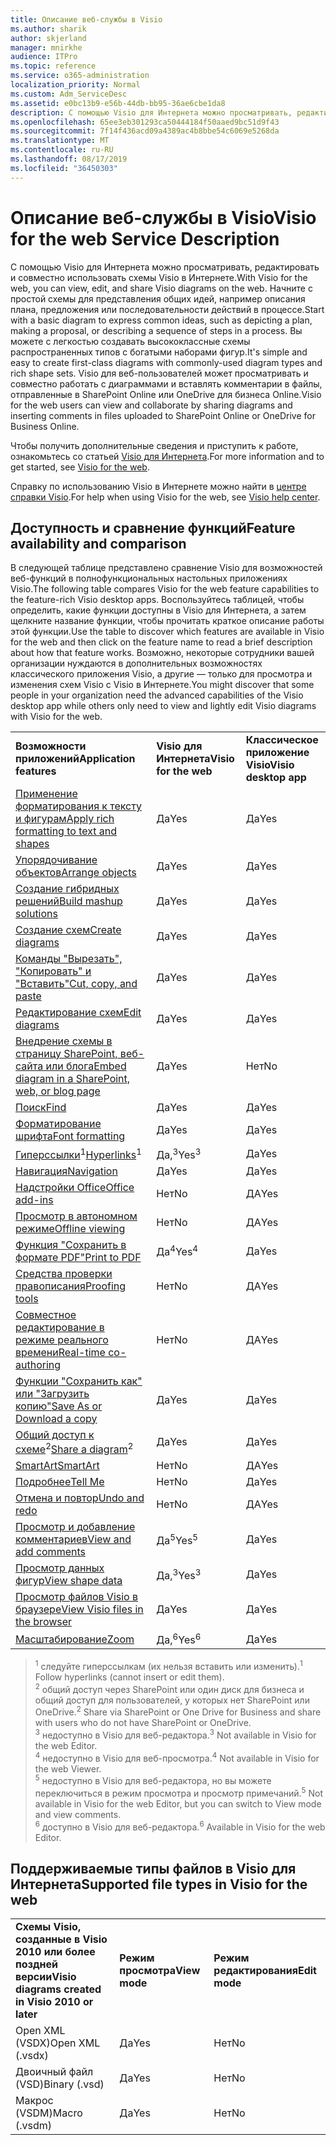 ```yaml
---
title: Описание веб-службы в Visio
ms.author: sharik
author: skjerland
manager: mnirkhe
audience: ITPro
ms.topic: reference
ms.service: o365-administration
localization_priority: Normal
ms.custom: Adm_ServiceDesc
ms.assetid: e0bc13b9-e56b-44db-bb95-36ae6cbe1da8
description: С помощью Visio для Интернета можно просматривать, редактировать и совместно использовать схемы Visio в Интернете. Начните с простой схемы для представления общих идей, например описания плана, предложения или последовательности действий в процессе. Вы можете с легкостью создавать высококлассные схемы распространенных типов с богатыми наборами фигур. Visio для веб-пользователей может просматривать и совместно работать с диаграммами и вставлять комментарии в файлы, отправленные в SharePoint Online или OneDrive для бизнеса Online.
ms.openlocfilehash: 65ee3eb301293ca50444184f50aaed9bc51d9f43
ms.sourcegitcommit: 7f14f436acd09a4389ac4b8bbe54c6069e5268da
ms.translationtype: MT
ms.contentlocale: ru-RU
ms.lasthandoff: 08/17/2019
ms.locfileid: "36450303"
---
```

# <a name="visio-for-the-web-service-description"></a><span data-ttu-id="427b5-106">Описание веб-службы в Visio</span><span class="sxs-lookup"><span data-stu-id="427b5-106">Visio for the web Service Description</span></span>

<span data-ttu-id="427b5-107">С помощью Visio для Интернета можно просматривать, редактировать и совместно использовать схемы Visio в Интернете.</span><span class="sxs-lookup"><span data-stu-id="427b5-107">With Visio for the web, you can view, edit, and share Visio diagrams on the web.</span></span> <span data-ttu-id="427b5-108">Начните с простой схемы для представления общих идей, например описания плана, предложения или последовательности действий в процессе.</span><span class="sxs-lookup"><span data-stu-id="427b5-108">Start with a basic diagram to express common ideas, such as depicting a plan, making a proposal, or describing a sequence of steps in a process.</span></span> <span data-ttu-id="427b5-109">Вы можете с легкостью создавать высококлассные схемы распространенных типов с богатыми наборами фигур.</span><span class="sxs-lookup"><span data-stu-id="427b5-109">It's simple and easy to create first-class diagrams with commonly-used diagram types and rich shape sets.</span></span> <span data-ttu-id="427b5-110">Visio для веб-пользователей может просматривать и совместно работать с диаграммами и вставлять комментарии в файлы, отправленные в SharePoint Online или OneDrive для бизнеса Online.</span><span class="sxs-lookup"><span data-stu-id="427b5-110">Visio for the web users can view and collaborate by sharing diagrams and inserting comments in files uploaded to SharePoint Online or OneDrive for Business Online.</span></span>
  
<span data-ttu-id="427b5-111">Чтобы получить дополнительные сведения и приступить к работе, ознакомьтесь со статьей [Visio для Интернета](https://products.office.com/en-US/visio/visio-online).</span><span class="sxs-lookup"><span data-stu-id="427b5-111">For more information and to get started, see [Visio for the web](https://products.office.com/en-US/visio/visio-online).</span></span>
  
<span data-ttu-id="427b5-112">Справку по использованию Visio в Интернете можно найти в [центре справки Visio](https://support.office.com/visio).</span><span class="sxs-lookup"><span data-stu-id="427b5-112">For help when using Visio for the web, see [Visio help center](https://support.office.com/visio).</span></span>
  
## <a name="feature-availability-and-comparison"></a><span data-ttu-id="427b5-113">Доступность и сравнение функций</span><span class="sxs-lookup"><span data-stu-id="427b5-113">Feature availability and comparison</span></span>

<span data-ttu-id="427b5-114">В следующей таблице представлено сравнение Visio для возможностей веб-функций в полнофункциональных настольных приложениях Visio.</span><span class="sxs-lookup"><span data-stu-id="427b5-114">The following table compares Visio for the web feature capabilities to the feature-rich Visio desktop apps.</span></span> <span data-ttu-id="427b5-115">Воспользуйтесь таблицей, чтобы определить, какие функции доступны в Visio для Интернета, а затем щелкните название функции, чтобы прочитать краткое описание работы этой функции.</span><span class="sxs-lookup"><span data-stu-id="427b5-115">Use the table to discover which features are available in Visio for the web and then click on the feature name to read a brief description about how that feature works.</span></span> <span data-ttu-id="427b5-116">Возможно, некоторые сотрудники вашей организации нуждаются в дополнительных возможностях классического приложения Visio, а другие — только для просмотра и изменения схем Visio с Visio в Интернете.</span><span class="sxs-lookup"><span data-stu-id="427b5-116">You might discover that some people in your organization need the advanced capabilities of the Visio desktop app while others only need to view and lightly edit Visio diagrams with Visio for the web.</span></span> 
  
||||
|:-----|:-----|:-----|
|<span data-ttu-id="427b5-117">**Возможности приложений**</span><span class="sxs-lookup"><span data-stu-id="427b5-117">**Application features**</span></span> <br/> |<span data-ttu-id="427b5-118">**Visio для Интернета**</span><span class="sxs-lookup"><span data-stu-id="427b5-118">**Visio for the web**</span></span> <br/> |<span data-ttu-id="427b5-119">**Классическое приложение Visio**</span><span class="sxs-lookup"><span data-stu-id="427b5-119">**Visio desktop app**</span></span> <br/> |
|[<span data-ttu-id="427b5-120">Применение форматирования к тексту и фигурам</span><span class="sxs-lookup"><span data-stu-id="427b5-120">Apply rich formatting to text and shapes</span></span>](visio-online.md#apply-rich-formatting-to-text-and-shapes) <br/> |<span data-ttu-id="427b5-121">Да</span><span class="sxs-lookup"><span data-stu-id="427b5-121">Yes</span></span>  <br/> |<span data-ttu-id="427b5-122">Да</span><span class="sxs-lookup"><span data-stu-id="427b5-122">Yes</span></span>  <br/> |
|[<span data-ttu-id="427b5-123">Упорядочивание объектов</span><span class="sxs-lookup"><span data-stu-id="427b5-123">Arrange objects</span></span>](visio-online.md#arrange-objects) <br/> |<span data-ttu-id="427b5-124">Да</span><span class="sxs-lookup"><span data-stu-id="427b5-124">Yes</span></span>  <br/> |<span data-ttu-id="427b5-125">Да</span><span class="sxs-lookup"><span data-stu-id="427b5-125">Yes</span></span>  <br/> |
|[<span data-ttu-id="427b5-126">Создание гибридных решений</span><span class="sxs-lookup"><span data-stu-id="427b5-126">Build mashup solutions</span></span>](visio-online.md#build-mashup-solutions) <br/> |<span data-ttu-id="427b5-127">Да</span><span class="sxs-lookup"><span data-stu-id="427b5-127">Yes</span></span>  <br/> |<span data-ttu-id="427b5-128">Да</span><span class="sxs-lookup"><span data-stu-id="427b5-128">Yes</span></span>  <br/> |
|[<span data-ttu-id="427b5-129">Создание схем</span><span class="sxs-lookup"><span data-stu-id="427b5-129">Create diagrams</span></span>](visio-online.md#create-diagrams) <br/> |<span data-ttu-id="427b5-130">Да</span><span class="sxs-lookup"><span data-stu-id="427b5-130">Yes</span></span>  <br/> |<span data-ttu-id="427b5-131">Да</span><span class="sxs-lookup"><span data-stu-id="427b5-131">Yes</span></span>  <br/> |
|[<span data-ttu-id="427b5-132">Команды "Вырезать", "Копировать" и "Вставить"</span><span class="sxs-lookup"><span data-stu-id="427b5-132">Cut, copy, and paste</span></span>](visio-online.md#cut-copy-and-paste) <br/> |<span data-ttu-id="427b5-133">Да</span><span class="sxs-lookup"><span data-stu-id="427b5-133">Yes</span></span>  <br/> |<span data-ttu-id="427b5-134">Да</span><span class="sxs-lookup"><span data-stu-id="427b5-134">Yes</span></span>  <br/> |
|[<span data-ttu-id="427b5-135">Редактирование схем</span><span class="sxs-lookup"><span data-stu-id="427b5-135">Edit diagrams</span></span>](visio-online.md#edit-diagrams) <br/> |<span data-ttu-id="427b5-136">Да</span><span class="sxs-lookup"><span data-stu-id="427b5-136">Yes</span></span>  <br/> |<span data-ttu-id="427b5-137">Да</span><span class="sxs-lookup"><span data-stu-id="427b5-137">Yes</span></span>  <br/> |
|[<span data-ttu-id="427b5-138">Внедрение схемы в страницу SharePoint, веб-сайта или блога</span><span class="sxs-lookup"><span data-stu-id="427b5-138">Embed diagram in a SharePoint, web, or blog page</span></span>](visio-online.md#embed-diagram-in-a-sharepoint-web-or-blog-page) <br/> |<span data-ttu-id="427b5-139">Да</span><span class="sxs-lookup"><span data-stu-id="427b5-139">Yes</span></span>  <br/> |<span data-ttu-id="427b5-140">Нет</span><span class="sxs-lookup"><span data-stu-id="427b5-140">No</span></span>  <br/> |
|[<span data-ttu-id="427b5-141">Поиск</span><span class="sxs-lookup"><span data-stu-id="427b5-141">Find</span></span>](visio-online.md#find) <br/> |<span data-ttu-id="427b5-142">Да</span><span class="sxs-lookup"><span data-stu-id="427b5-142">Yes</span></span>  <br/> |<span data-ttu-id="427b5-143">Да</span><span class="sxs-lookup"><span data-stu-id="427b5-143">Yes</span></span>  <br/> |
|[<span data-ttu-id="427b5-144">Форматирование шрифта</span><span class="sxs-lookup"><span data-stu-id="427b5-144">Font formatting</span></span>](visio-online.md#font-formatting) <br/> |<span data-ttu-id="427b5-145">Да</span><span class="sxs-lookup"><span data-stu-id="427b5-145">Yes</span></span>  <br/> |<span data-ttu-id="427b5-146">Да</span><span class="sxs-lookup"><span data-stu-id="427b5-146">Yes</span></span>  <br/> |
|<span data-ttu-id="427b5-147">[Гиперссылки](visio-online.md#hyperlinks)<sup>1</sup></span><span class="sxs-lookup"><span data-stu-id="427b5-147">[Hyperlinks](visio-online.md#hyperlinks)<sup>1</sup></span></span> <br/> |<span data-ttu-id="427b5-148">Да,<sup>3</sup></span><span class="sxs-lookup"><span data-stu-id="427b5-148">Yes<sup>3</sup></span></span> <br/> |<span data-ttu-id="427b5-149">Да</span><span class="sxs-lookup"><span data-stu-id="427b5-149">Yes</span></span>  <br/> |
|[<span data-ttu-id="427b5-150">Навигация</span><span class="sxs-lookup"><span data-stu-id="427b5-150">Navigation</span></span>](visio-online.md#navigation) <br/> |<span data-ttu-id="427b5-151">Да</span><span class="sxs-lookup"><span data-stu-id="427b5-151">Yes</span></span>  <br/> |<span data-ttu-id="427b5-152">Да</span><span class="sxs-lookup"><span data-stu-id="427b5-152">Yes</span></span>  <br/> |
|[<span data-ttu-id="427b5-153">Надстройки Office</span><span class="sxs-lookup"><span data-stu-id="427b5-153">Office add-ins</span></span>](visio-online.md#office-add-ins) <br/> |<span data-ttu-id="427b5-154">Нет</span><span class="sxs-lookup"><span data-stu-id="427b5-154">No</span></span>  <br/> |<span data-ttu-id="427b5-155">ДА</span><span class="sxs-lookup"><span data-stu-id="427b5-155">Yes</span></span>  <br/> |
|[<span data-ttu-id="427b5-156">Просмотр в автономном режиме</span><span class="sxs-lookup"><span data-stu-id="427b5-156">Offline viewing</span></span>](visio-online.md#offline-viewing) <br/> |<span data-ttu-id="427b5-157">Нет</span><span class="sxs-lookup"><span data-stu-id="427b5-157">No</span></span>  <br/> |<span data-ttu-id="427b5-158">ДА</span><span class="sxs-lookup"><span data-stu-id="427b5-158">Yes</span></span>  <br/> |
|[<span data-ttu-id="427b5-159">Функция "Сохранить в формате PDF"</span><span class="sxs-lookup"><span data-stu-id="427b5-159">Print to PDF </span></span>](visio-online.md#print-to-pdf) <br/> |<span data-ttu-id="427b5-160">Да<sup>4</sup></span><span class="sxs-lookup"><span data-stu-id="427b5-160">Yes<sup>4</sup></span></span> <br/> |<span data-ttu-id="427b5-161">Да</span><span class="sxs-lookup"><span data-stu-id="427b5-161">Yes</span></span>  <br/> |
|[<span data-ttu-id="427b5-162">Средства проверки правописания</span><span class="sxs-lookup"><span data-stu-id="427b5-162">Proofing tools</span></span>](visio-online.md#proofing-tools) <br/> |<span data-ttu-id="427b5-163">Нет</span><span class="sxs-lookup"><span data-stu-id="427b5-163">No</span></span>  <br/> |<span data-ttu-id="427b5-164">ДА</span><span class="sxs-lookup"><span data-stu-id="427b5-164">Yes</span></span>  <br/> |
|[<span data-ttu-id="427b5-165">Совместное редактирование в режиме реального времени</span><span class="sxs-lookup"><span data-stu-id="427b5-165">Real-time co-authoring</span></span>](visio-online.md#real-time-co-authoring) <br/> |<span data-ttu-id="427b5-166">Нет</span><span class="sxs-lookup"><span data-stu-id="427b5-166">No</span></span>  <br/> |<span data-ttu-id="427b5-167">ДА</span><span class="sxs-lookup"><span data-stu-id="427b5-167">Yes</span></span>  <br/> |
|[<span data-ttu-id="427b5-168">Функции "Сохранить как" или "Загрузить копию"</span><span class="sxs-lookup"><span data-stu-id="427b5-168">Save As or Download a copy</span></span>](visio-online.md#save-as-or-download-a-copy) <br/> |<span data-ttu-id="427b5-169">Да</span><span class="sxs-lookup"><span data-stu-id="427b5-169">Yes</span></span>  <br/> |<span data-ttu-id="427b5-170">Да</span><span class="sxs-lookup"><span data-stu-id="427b5-170">Yes</span></span>  <br/> |
|<span data-ttu-id="427b5-171">[Общий доступ к схеме](visio-online.md#share-a-diagram)<sup>2</sup></span><span class="sxs-lookup"><span data-stu-id="427b5-171">[Share a diagram](visio-online.md#share-a-diagram)<sup>2</sup></span></span> <br/> |<span data-ttu-id="427b5-172">Да</span><span class="sxs-lookup"><span data-stu-id="427b5-172">Yes</span></span>  <br/> |<span data-ttu-id="427b5-173">Да</span><span class="sxs-lookup"><span data-stu-id="427b5-173">Yes</span></span>  <br/> |
|[<span data-ttu-id="427b5-174">SmartArt</span><span class="sxs-lookup"><span data-stu-id="427b5-174">SmartArt</span></span>](visio-online.md#smartart) <br/> |<span data-ttu-id="427b5-175">Нет</span><span class="sxs-lookup"><span data-stu-id="427b5-175">No</span></span>  <br/> |<span data-ttu-id="427b5-176">ДА</span><span class="sxs-lookup"><span data-stu-id="427b5-176">Yes</span></span>  <br/> |
|[<span data-ttu-id="427b5-177">Подробнее</span><span class="sxs-lookup"><span data-stu-id="427b5-177">Tell Me</span></span>](visio-online.md#tell-me) <br/> |<span data-ttu-id="427b5-178">Нет</span><span class="sxs-lookup"><span data-stu-id="427b5-178">No</span></span>  <br/> |<span data-ttu-id="427b5-179">Да</span><span class="sxs-lookup"><span data-stu-id="427b5-179">Yes</span></span>  <br/> |
|[<span data-ttu-id="427b5-180">Отмена и повтор</span><span class="sxs-lookup"><span data-stu-id="427b5-180">Undo and redo</span></span>](visio-online.md#undo-and-redo) <br/> |<span data-ttu-id="427b5-181">Нет</span><span class="sxs-lookup"><span data-stu-id="427b5-181">No</span></span>  <br/> |<span data-ttu-id="427b5-182">ДА</span><span class="sxs-lookup"><span data-stu-id="427b5-182">Yes</span></span>  <br/> |
|[<span data-ttu-id="427b5-183">Просмотр и добавление комментариев</span><span class="sxs-lookup"><span data-stu-id="427b5-183">View and add comments</span></span>](visio-online.md#view-and-add-comments) <br/> |<span data-ttu-id="427b5-184">Да<sup>5</sup></span><span class="sxs-lookup"><span data-stu-id="427b5-184">Yes<sup>5</sup></span></span> <br/> |<span data-ttu-id="427b5-185">Да</span><span class="sxs-lookup"><span data-stu-id="427b5-185">Yes</span></span>  <br/> |
|[<span data-ttu-id="427b5-186">Просмотр данных фигур</span><span class="sxs-lookup"><span data-stu-id="427b5-186">View shape data</span></span>](visio-online.md#view-shape-data) <br/> |<span data-ttu-id="427b5-187">Да,<sup>3</sup></span><span class="sxs-lookup"><span data-stu-id="427b5-187">Yes<sup>3</sup></span></span> <br/> |<span data-ttu-id="427b5-188">Да</span><span class="sxs-lookup"><span data-stu-id="427b5-188">Yes</span></span>  <br/> |
|[<span data-ttu-id="427b5-189">Просмотр файлов Visio в браузере</span><span class="sxs-lookup"><span data-stu-id="427b5-189">View Visio files in the browser</span></span>](visio-online.md#view-visio-files-in-the-browser) <br/> |<span data-ttu-id="427b5-190">Да</span><span class="sxs-lookup"><span data-stu-id="427b5-190">Yes</span></span>  <br/> |<span data-ttu-id="427b5-191">Да</span><span class="sxs-lookup"><span data-stu-id="427b5-191">Yes</span></span>  <br/> |
|[<span data-ttu-id="427b5-192">Масштабирование</span><span class="sxs-lookup"><span data-stu-id="427b5-192">Zoom</span></span>](visio-online.md#zoom) <br/> |<span data-ttu-id="427b5-193">Да,<sup>6</sup></span><span class="sxs-lookup"><span data-stu-id="427b5-193">Yes<sup>6</sup></span></span> <br/> |<span data-ttu-id="427b5-194">Да</span><span class="sxs-lookup"><span data-stu-id="427b5-194">Yes</span></span>  <br/> |
   
> <span data-ttu-id="427b5-195"><sup>1</sup> следуйте гиперссылкам (их нельзя вставить или изменить).</span><span class="sxs-lookup"><span data-stu-id="427b5-195"><sup>1</sup> Follow hyperlinks (cannot insert or edit them).</span></span> 
<br/><span data-ttu-id="427b5-196"><sup>2</sup> общий доступ через SharePoint или один диск для бизнеса и общий доступ для пользователей, у которых нет SharePoint или OneDrive.</span><span class="sxs-lookup"><span data-stu-id="427b5-196"><sup>2</sup> Share via SharePoint or One Drive for Business and share with users who do not have SharePoint or OneDrive.</span></span> 
<br/> <span data-ttu-id="427b5-197"><sup>3</sup> недоступно в Visio для веб-редактора.</span><span class="sxs-lookup"><span data-stu-id="427b5-197"><sup>3</sup> Not available in Visio for the web Editor.</span></span>
<br/><span data-ttu-id="427b5-198"><sup>4</sup> недоступно в Visio для веб-просмотра.</span><span class="sxs-lookup"><span data-stu-id="427b5-198"><sup>4</sup> Not available in Visio for the web Viewer.</span></span> 
<br/><span data-ttu-id="427b5-199"><sup>5</sup> недоступно в Visio для веб-редактора, но вы можете переключиться в режим просмотра и просмотр примечаний.</span><span class="sxs-lookup"><span data-stu-id="427b5-199"><sup>5</sup> Not available in Visio for the web Editor, but you can switch to View mode and view comments.</span></span> 
<br/><span data-ttu-id="427b5-200"><sup>6</sup> доступно в Visio для веб-редактора.</span><span class="sxs-lookup"><span data-stu-id="427b5-200"><sup>6</sup> Available in Visio for the web Editor.</span></span> 
  
## <a name="supported-file-types-in-visio-for-the-web"></a><span data-ttu-id="427b5-201">Поддерживаемые типы файлов в Visio для Интернета</span><span class="sxs-lookup"><span data-stu-id="427b5-201">Supported file types in Visio for the web</span></span>

||||
|:-----|:-----|:-----|
|<span data-ttu-id="427b5-202">**Схемы Visio, созданные в Visio 2010 или более поздней версии**</span><span class="sxs-lookup"><span data-stu-id="427b5-202">**Visio diagrams created in Visio 2010 or later**</span></span> <br/> |<span data-ttu-id="427b5-203">**Режим просмотра**</span><span class="sxs-lookup"><span data-stu-id="427b5-203">**View mode**</span></span> <br/> |<span data-ttu-id="427b5-204">**Режим редактирования**</span><span class="sxs-lookup"><span data-stu-id="427b5-204">**Edit mode**</span></span> <br/> |
|<span data-ttu-id="427b5-205">Open XML (VSDX)</span><span class="sxs-lookup"><span data-stu-id="427b5-205">Open XML (.vsdx)</span></span>  <br/> |<span data-ttu-id="427b5-206">Да</span><span class="sxs-lookup"><span data-stu-id="427b5-206">Yes</span></span>  <br/> |<span data-ttu-id="427b5-207">Нет</span><span class="sxs-lookup"><span data-stu-id="427b5-207">No</span></span>  <br/> |
|<span data-ttu-id="427b5-208">Двоичный файл (VSD)</span><span class="sxs-lookup"><span data-stu-id="427b5-208">Binary (.vsd)</span></span>  <br/> |<span data-ttu-id="427b5-209">Да</span><span class="sxs-lookup"><span data-stu-id="427b5-209">Yes</span></span>  <br/> |<span data-ttu-id="427b5-210">Нет</span><span class="sxs-lookup"><span data-stu-id="427b5-210">No</span></span>  <br/> |
|<span data-ttu-id="427b5-211">Макрос (VSDM)</span><span class="sxs-lookup"><span data-stu-id="427b5-211">Macro (.vsdm)</span></span>  <br/> |<span data-ttu-id="427b5-212">Да</span><span class="sxs-lookup"><span data-stu-id="427b5-212">Yes</span></span>  <br/> |<span data-ttu-id="427b5-213">Нет</span><span class="sxs-lookup"><span data-stu-id="427b5-213">No</span></span>  <br/> |
   

